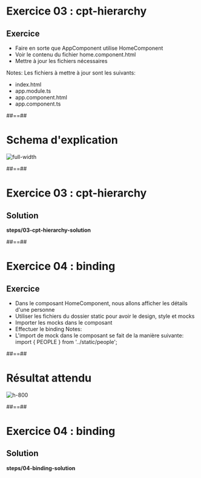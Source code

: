 <!-- .slide: class="exercice" -->
# Exercice 03 : cpt-hierarchy
## Exercice<br>

- Faire en sorte que AppComponent utilise HomeComponent
- Voir le contenu du fichier home.component.html
- Mettre à jour les fichiers nécessaires

Notes:
Les fichiers à mettre à jour sont les suivants:
- index.html
- app.module.ts
- app.component.html
- app.component.ts

 ##==##
 <!-- .slide: class="full-center" -->
 # Schema d'explication
 ![full-width](assets/images/school/components/component_schema.png)

 ##==##

 <!-- .slide: class="exercice full-center" -->
 # Exercice 03 : cpt-hierarchy
 ## Solution
 <b>steps/03-cpt-hierarchy-solution</b>

##==##
<!-- .slide: class="exercice" -->
# Exercice 04 : binding
## Exercice<br>

- Dans le composant HomeComponent, nous allons afficher les détails d'une personne
- Utiliser les fichiers du dossier static pour avoir le design, style et mocks
- Importer les mocks dans le composant
- Effectuer le binding
Notes:
 - L'import de mock dans le composant se fait de la manière suivante: import { PEOPLE } from '../static/people';

##==##
<!-- .slide: class="full-center" -->
# Résultat attendu

![ h-800](assets/images/school/components/people_card.png)

##==##
<!-- .slide: class="exercice full-center" -->
# Exercice 04 : binding
## Solution
<b>steps/04-binding-solution</b>
